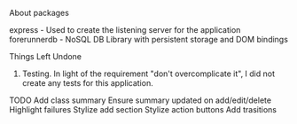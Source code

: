 About packages

express - Used to create the listening server for the application
forerunnerdb - NoSQL DB Library with persistent storage and DOM bindings

Things Left Undone
1. Testing. In light of the requirement "don't overcomplicate it", I did not create any tests for this application. 

TODO
Add class summary
Ensure summary updated on add/edit/delete
Highlight failures
Stylize add section
Stylize action buttons
Add trasitions